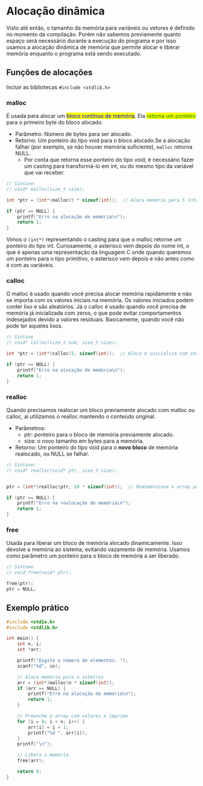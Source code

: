 # Alocação dinâmica

Visto até então, o tamanho da memória para variáveis ou vetores é definido no momento da compilação. Porém não sabemos previamente quanto espaço será necessário durante a execução do programa e por isso usamos a alocação dinâmica de memória que permite alocar e liberar memória enquanto o programa está sendo executado.

## Funções de alocações

Incluir as bibliotecas `#include <stdlib.h>`

### malloc

É usada para alocar um <mark style="color:blue;">bloco contínuo de memória</mark>. Ela <mark style="color:green;">retorna um ponteiro</mark> para o primeiro byte do bloco alocado.

* Parâmetro: Número de bytes para ser alocado.
* Retorno: Um ponteiro do tipo void para o bloco alocado.Se a alocação falhar (por exemplo, se não houver memória suficiente), `malloc` retorna NULL.
  * Por conta que retorna esse ponteiro do tipo void, é necessário fazer um casting para transformá-lo em int, ou do mesmo tipo da variável que vai receber.

```c
// Sintaxe:
// void* malloc(size_t size);

int *ptr = (int*)malloc(5 * sizeof(int));  // Aloca memória para 5 inteiros

if (ptr == NULL) {
    printf("Erro na alocação de memória\n");
    return 1;
}
```

Vimos o `(int*)` representando o casting para que o malloc retorne um ponteiro do tipo int. Curiosamente, o asterisco vem depois do nome int, o que é apenas uma representação da linguagem C onde quando queremos um ponteiro para o tipo primitivo, o asterisco vem depois e não antes como é com as variáveis.

### calloc

O malloc é usado quando você precisa alocar memória rapidamente e não se importa com os valores iniciais na memória. Os valores iniciados podem conter lixo e são aleatórios. Já o calloc é usado quando você precisa de memória já inicializada com zeros, o que pode evitar comportamentos indesejados devido a valores residuais. Basicamente, quando você não pode ter aqueles lixos.

```c
// Sintaxe
// void* calloc(size_t num, size_t size);

int *ptr = (int*)calloc(5, sizeof(int));  // Aloca e inicializa com zero um array de 5 inteiros

if (ptr == NULL) {
    printf("Erro na alocação de memória\n");
    return 1;
}
```

### realloc

Quando precisamos realocar um bloco previamente alocado com malloc ou calloc, ai utilizamos o realloc mantendo o conteúdo original.

* Parâmetros:&#x20;
  * ptr: ponteiro para o bloco de memória previamente alocado.
  * size: o novo tamanho em bytes para a memória.
* Retorno: Um ponteiro do tipo void para o **novo bloco** de memória realocado, ou NULL se falhar.

```c
// Sintaxe:
// void* realloc(void* ptr, size_t size);


ptr = (int*)realloc(ptr, 10 * sizeof(int));  // Redimensiona o array para 10 inteiros

if (ptr == NULL) {
    printf("Erro na realocação de memória\n");
    return 1;
}
```

### free

Usada para liberar um bloco de memória alocado dinamicamente. Isso devolve a memória ao sistema, evitando vazamento de memória. Usamos como parâmetro um ponteiro para o bloco de memória a ser liberado.

```c
// Sintaxe
// void free(void* ptr);

free(ptr);
ptr = NULL;
```

## Exemplo prático

```c
#include <stdio.h>
#include <stdlib.h>

int main() {
    int n, i;
    int *arr;

    printf("Digite o número de elementos: ");
    scanf("%d", &n);

    // Aloca memória para n inteiros
    arr = (int*)malloc(n * sizeof(int));
    if (arr == NULL) {
        printf("Erro na alocação de memória\n");
        return 1;
    }

    // Preenche o array com valores e imprime
    for (i = 0; i < n; i++) {
        arr[i] = i + 1;
        printf("%d ", arr[i]);
    }
    printf("\n");

    // Libera a memória
    free(arr);

    return 0;
}
```
